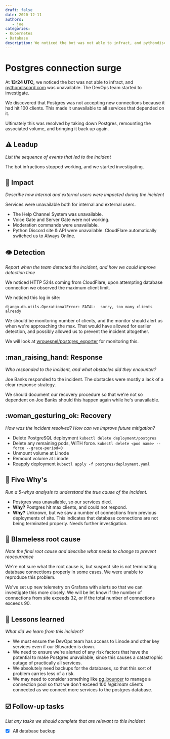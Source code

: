 ```yaml
---
draft: false
date: 2020-12-11
authors:
   - joe
categories:
- Kubernetes
- Database
description: We noticed the bot was not able to infract, and pythondiscord.com was unavailable. The DevOps team started to investigate.
---
```

# Postgres connection surge

At **13:24 UTC,** we noticed the bot was not able to infract, and
[pythondiscord.com](https://pythondiscord.com) was unavailable. The
DevOps team started to investigate.

We discovered that Postgres was not accepting new connections because it
had hit 100 clients. This made it unavailable to all services that
depended on it.

Ultimately this was resolved by taking down Postgres, remounting the
associated volume, and bringing it back up again.

<!-- more -->

## :warning: Leadup

*List the sequence of events that led to the incident*

The bot infractions stopped working, and we started investigating.

## :flying_disc: Impact

*Describe how internal and external users were impacted during the
incident*

Services were unavailable both for internal and external users.

-  The Help Channel System was unavailable.
-  Voice Gate and Server Gate were not working.
-  Moderation commands were unavailable.
-  Python Discord site & API were unavailable. CloudFlare automatically
   switched us to Always Online.

## :eye: Detection

*Report when the team detected the incident, and how we could improve
detection time*

We noticed HTTP 524s coming from CloudFlare, upon attempting database
connection we observed the maximum client limit.

We noticed this log in site:

```
django.db.utils.OperationalError: FATAL:  sorry, too many clients already
```

We should be monitoring number of clients, and the monitor should alert
us when we're approaching the max. That would have allowed for earlier
detection, and possibly allowed us to prevent the incident altogether.

We will look at
[wrouesnel/postgres_exporter](https://github.com/wrouesnel/postgres_exporter) for monitoring this.

## :man_raising_hand: Response

*Who responded to the incident, and what obstacles did they encounter?*

Joe Banks responded to the incident. The obstacles were mostly a lack of
a clear response strategy.

We should document our recovery procedure so that we're not so dependent
on Joe Banks should this happen again while he's unavailable.

## :woman_gesturing_ok: Recovery

*How was the incident resolved? How can we improve future mitigation?*

-  Delete PostgreSQL deployment ``kubectl delete deployment/postgres``
-  Delete any remaining pods, WITH force.
   ``kubectl delete <pod name> --force --grace-period=0``
-  Unmount volume at Linode
-  Remount volume at Linode
-  Reapply deployment ``kubectl apply -f postgres/deployment.yaml``

## :mag_right: Five Why's

*Run a 5-whys analysis to understand the true cause of the incident.*

-  Postgres was unavailable, so our services died.
-  **Why?** Postgres hit max clients, and could not respond.
-  **Why?** Unknown, but we saw a number of connections from previous
   deployments of site. This indicates that database connections are not
   being terminated properly. Needs further investigation.

## :seedling: Blameless root cause

*Note the final root cause and describe what needs to change to prevent
reoccurrance*

We're not sure what the root cause is, but suspect site is not
terminating database connections properly in some cases. We were unable
to reproduce this problem.

We've set up new telemetry on Grafana with alerts so that we can
investigate this more closely. We will be let know if the number of
connections from site exceeds 32, or if the total number of connections
exceeds 90.

## :thinking: Lessons learned

*What did we learn from this incident?*

-  We must ensure the DevOps team has access to Linode and other key
   services even if our Bitwarden is down.
-  We need to ensure we're alerted of any risk factors that have the
   potential to make Postgres unavailable, since this causes a
   catastrophic outage of practically all services.
-  We absolutely need backups for the databases, so that this sort of
   problem carries less of a risk.
-  We may need to consider something like
   [pg_bouncer](https://wiki.postgresql.org/wiki/PgBouncer) to manage
   a connection pool so that we don't exceed 100 *legitimate* clients
   connected as we connect more services to the postgres database.

## :ballot_box_with_check: Follow-up tasks
*List any tasks we should complete that are relevant to this incident*

- [x]   All database backup
